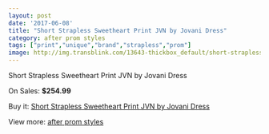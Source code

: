 ```yaml
---
layout: post
date: '2017-06-08'
title: "Short Strapless Sweetheart Print JVN by Jovani Dress"
category: after prom styles
tags: ["print","unique","brand","strapless","prom"]
image: http://img.transblink.com/13643-thickbox_default/short-strapless-sweetheart-print-jvn-by-jovani-dress.jpg
---
```

Short Strapless Sweetheart Print JVN by Jovani Dress

On Sales: **$254.99**
<a href="https://www.transblink.com/en/after-prom-styles/4373-short-strapless-sweetheart-print-jvn-by-jovani-dress.html"><amp-img layout="responsive" width="600" height="600" src="//img.transblink.com/13643-thickbox_default/short-strapless-sweetheart-print-jvn-by-jovani-dress.jpg" alt="Short Strapless Sweetheart Print JVN by Jovani Dress 0" /></a>
<a href="https://www.transblink.com/en/after-prom-styles/4373-short-strapless-sweetheart-print-jvn-by-jovani-dress.html"><amp-img layout="responsive" width="600" height="600" src="//img.transblink.com/13645-thickbox_default/short-strapless-sweetheart-print-jvn-by-jovani-dress.jpg" alt="Short Strapless Sweetheart Print JVN by Jovani Dress 1" /></a>
<a href="https://www.transblink.com/en/after-prom-styles/4373-short-strapless-sweetheart-print-jvn-by-jovani-dress.html"><amp-img layout="responsive" width="600" height="600" src="//img.transblink.com/13644-thickbox_default/short-strapless-sweetheart-print-jvn-by-jovani-dress.jpg" alt="Short Strapless Sweetheart Print JVN by Jovani Dress 2" /></a>

Buy it: [Short Strapless Sweetheart Print JVN by Jovani Dress](https://www.transblink.com/en/after-prom-styles/4373-short-strapless-sweetheart-print-jvn-by-jovani-dress.html "Short Strapless Sweetheart Print JVN by Jovani Dress")

View more: [after prom styles](https://www.transblink.com/en/55-after-prom-styles "after prom styles")